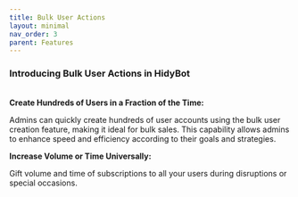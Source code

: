 ```yaml
---
title: Bulk User Actions
layout: minimal
nav_order: 3
parent: Features
---
```


<head>
    <meta charset="utf-8">
    <link rel="stylesheet" href="https://b3h1z.github.io/HidyBot-Docs/assets/css/en-style.css">
</head>
<div>
<h3>Introducing Bulk User Actions in HidyBot</h3>
<br>
<b>Create Hundreds of Users in a Fraction of the Time:</b>
<p>Admins can quickly create hundreds of user accounts using the bulk user creation feature, making it ideal for bulk sales. This capability allows admins to enhance speed and efficiency according to their goals and strategies.</p>
<b>Increase Volume or Time Universally:</b>

<p>Gift volume and time of subscriptions to all your users during disruptions or special occasions.</p>
</div>